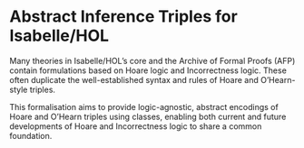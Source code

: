 # Abstract Inference Triples for Isabelle/HOL

Many theories in Isabelle/HOL’s core and the Archive of Formal Proofs (AFP) contain formulations 
based on Hoare logic and Incorrectness logic. 
These often duplicate the well-established syntax and rules of Hoare and O’Hearn-style triples. 

This formalisation aims to provide logic-agnostic, abstract encodings of Hoare and O’Hearn 
triples using classes, enabling both current and future developments of Hoare and Incorrectness 
logic to share a common foundation. 
